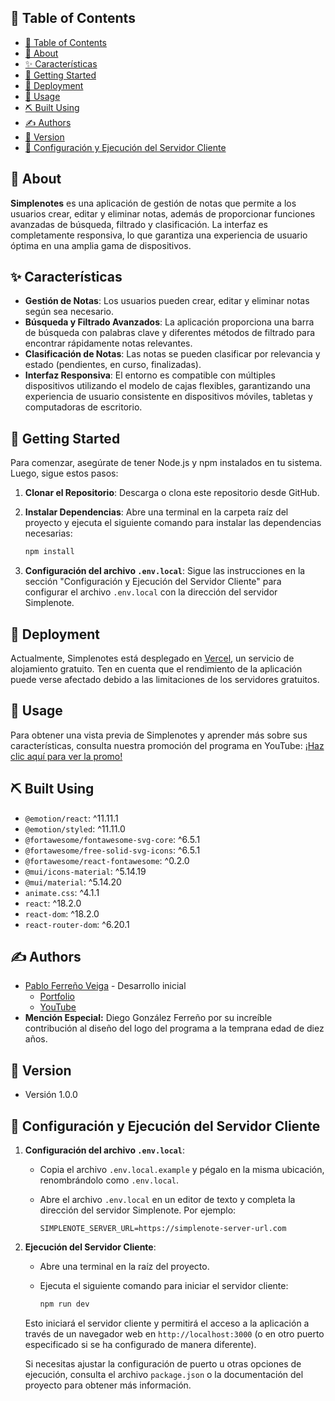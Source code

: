 ## 📝 Table of Contents

- [📝 Table of Contents](#-table-of-contents)
- [🧐 About ](#-about-)
- [✨ Características ](#-características-)
- [🏁 Getting Started ](#-getting-started-)
- [🚀 Deployment ](#-deployment-)
- [🎈 Usage ](#-usage-)
- [⛏️ Built Using ](#️-built-using-)
- [✍️ Authors ](#️-authors-)
- [📌 Version ](#-version-)
- [🚀 Configuración y Ejecución del Servidor Cliente ](#-configuración-y-ejecución-del-servidor-cliente-)

## 🧐 About <a name = "about"></a>

**Simplenotes** es una aplicación de gestión de notas que permite a los usuarios crear, editar y eliminar notas, además de proporcionar funciones avanzadas de búsqueda, filtrado y clasificación. La interfaz es completamente responsiva, lo que garantiza una experiencia de usuario óptima en una amplia gama de dispositivos.

## ✨ Características <a name="features"></a>

- **Gestión de Notas**: Los usuarios pueden crear, editar y eliminar notas según sea necesario.
- **Búsqueda y Filtrado Avanzados**: La aplicación proporciona una barra de búsqueda con palabras clave y diferentes métodos de filtrado para encontrar rápidamente notas relevantes.
- **Clasificación de Notas**: Las notas se pueden clasificar por relevancia y estado (pendientes, en curso, finalizadas).
- **Interfaz Responsiva**: El entorno es compatible con múltiples dispositivos utilizando el modelo de cajas flexibles, garantizando una experiencia de usuario consistente en dispositivos móviles, tabletas y computadoras de escritorio.

## 🏁 Getting Started <a name = "getting_started"></a>

Para comenzar, asegúrate de tener Node.js y npm instalados en tu sistema. Luego, sigue estos pasos:

1. **Clonar el Repositorio**: Descarga o clona este repositorio desde GitHub.

2. **Instalar Dependencias**: Abre una terminal en la carpeta raíz del proyecto y ejecuta el siguiente comando para instalar las dependencias necesarias:

   ```bash
   npm install
   ```

3. **Configuración del archivo `.env.local`**: Sigue las instrucciones en la sección "Configuración y Ejecución del Servidor Cliente" para configurar el archivo `.env.local` con la dirección del servidor Simplenote.

## 🚀 Deployment <a name = "deployment"></a>

Actualmente, Simplenotes está desplegado en [Vercel](https://simplenotecliente.vercel.app/), un servicio de alojamiento gratuito. Ten en cuenta que el rendimiento de la aplicación puede verse afectado debido a las limitaciones de los servidores gratuitos.

## 🎈 Usage <a name="usage"></a>

Para obtener una vista previa de Simplenotes y aprender más sobre sus características, consulta nuestra promoción del programa en YouTube: [¡Haz clic aquí para ver la promo!](https://www.youtube.com/watch?v=uyt46YLQDhk)

## ⛏️ Built Using <a name = "built_using"></a>

- `@emotion/react`: ^11.11.1
- `@emotion/styled`: ^11.11.0
- `@fortawesome/fontawesome-svg-core`: ^6.5.1
- `@fortawesome/free-solid-svg-icons`: ^6.5.1
- `@fortawesome/react-fontawesome`: ^0.2.0
- `@mui/icons-material`: ^5.14.19
- `@mui/material`: ^5.14.20
- `animate.css`: ^4.1.1
- `react`: ^18.2.0
- `react-dom`: ^18.2.0
- `react-router-dom`: ^6.20.1

## ✍️ Authors <a name = "authors"></a>

- [Pablo Ferreño Veiga](https://www.linkedin.com/in/pablo-ferreno-veiga/) - Desarrollo inicial
  - [Portfolio](https://portfolio.ferreno.es/)
  - [YouTube](https://www.youtube.com/@PabloFerreno)
- **Mención Especial:** Diego González Ferreño por su increíble contribución al diseño del logo del programa a la temprana edad de diez años.

## 📌 Version <a name="version"></a>

- Versión 1.0.0

## 🚀 Configuración y Ejecución del Servidor Cliente <a name = "server_setup"></a>

1. **Configuración del archivo `.env.local`**:

   - Copia el archivo `.env.local.example` y pégalo en la misma ubicación, renombrándolo como `.env.local`.

   - Abre el archivo `.env.local` en un editor de texto y completa la dirección del servidor Simplenote. Por ejemplo:

     ```
     SIMPLENOTE_SERVER_URL=https://simplenote-server-url.com
     ```

2. **Ejecución del Servidor Cliente**:

   - Abre una terminal en la raíz del proyecto.

   - Ejecuta el siguiente comando para iniciar el servidor cliente:

     ```bash
     npm run dev
     ```

   Esto iniciará el servidor cliente y permitirá el acceso a la aplicación a través de un navegador web en `http://localhost:3000` (o en otro puerto especificado si se ha configurado de manera diferente).

   Si necesitas ajustar la configuración de puerto u otras opciones de ejecución, consulta el archivo `package.json` o la documentación del proyecto para obtener más información.
